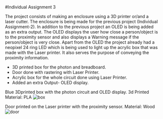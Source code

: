 #Individual Assignment 3

The project consists of making an enclosure using a 3D printer or/and a laser cutter. The enclosure is being made for the previous project (Individual Assignment-2).
In addition to the previous project an OLED is being added as an extra output. The OLED displays the user how close a person/object is to the proximity sensor and also displays a Warning message if the person/object is very close.
Apart from the OLED the project already had a neopixel 24 ring LED which is being used to light up the acrylic box that was made with the Laser printer. It also serves the purpose of conveying the proximity information.


* 3D printed box for the photon and breadboard.
* Door done with rastering with Laser Printer.
* Acrylic box for the whole circuit done using Laser Printer.
* Added an extra Output- OLED display.


Blue 3Dprinted box with the photon circuit and OLED display. 3d Printed Material: PLA
![box](https://cloud.githubusercontent.com/assets/21232700/20317606/c13de274-ab34-11e6-8b2b-c8c46b8d78cc.JPG)


Door printed on the Laser printer with the proximity sensor. Material: Wood
![door](https://cloud.githubusercontent.com/assets/21232700/20317741/4de185fa-ab35-11e6-97a6-a415c47d90d7.JPG)


